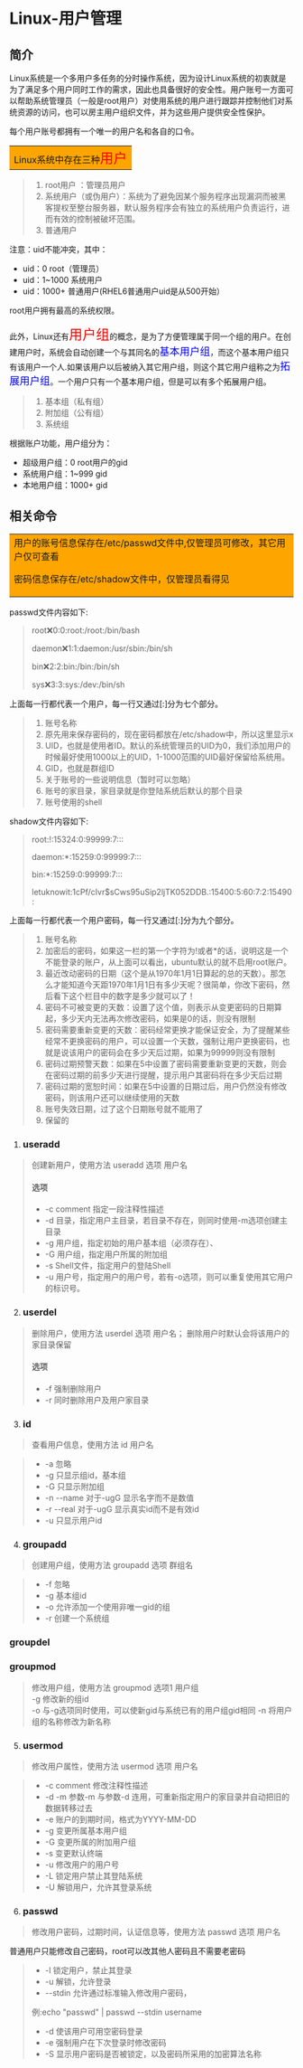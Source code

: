 # Linux-用户管理

## 简介
Linux系统是一个多用户多任务的分时操作系统，因为设计Linux系统的初衷就是为了满足多个用户同时工作的需求，因此也具备很好的安全性。用户账号一方面可以帮助系统管理员（一般是root用户）对使用系统的用户进行跟踪并控制他们对系统资源的访问，也可以房主用户组织文件，并为这些用户提供安全性保护。

每个用户账号都拥有一个唯一的用户名和各自的口令。
<table>
<tr>
<td bgcolor=orange>
Linux系统中存在三种<font color=red size=5 face="黑体" >用户</font>
</td>
</tr>
</table>

>1. root用户 ：管理员用户
>2. 系统用户（或伪用户）：系统为了避免因某个服务程序出现漏洞而被黑客提权至整台服务器，默认服务程序会有独立的系统用户负责运行，进而有效的控制被破坏范围。
>3. 普通用户

注意：uid不能冲突，其中：

* uid：0        root（管理员）
* uid：1~1000   系统用户
* uid：1000+    普通用户(RHEL6普通用户uid是从500开始）

root用户拥有最高的系统权限。

此外，Linux还有<font color=red size=5 face="黑体" >用户组</font>的概念，是为了方便管理属于同一个组的用户。在创建用户时，系统会自动创建一个与其同名的<font color=blue size=4 face="黑体" >基本用户组</font>，而这个基本用户组只有该用户一个人.如果该用户以后被纳入其它用户组，则这个其它用户组称之为<font color=blue size=4 face="黑体" >拓展用户组</font>。一个用户只有一个基本用户组，但是可以有多个拓展用户组。

>1. 基本组（私有组）
>2. 附加组（公有组）
>3. 系统组

根据账户功能，用户组分为：

* 超级用户组：0        root用户的gid
* 系统用户组：1~999    gid
* 本地用户组：1000+    gid

## 相关命令
<table>
<tr>
<td bgcolor=orange>
 用户的账号信息保存在/etc/passwd文件中,仅管理员可修改，其它用户仅可查看
 
 密码信息保存在/etc/shadow文件中，仅管理员看得见
</td>
</tr>
</table>

passwd文件内容如下:
>
>root:x:0:0:root:/root:/bin/bash
>
>daemon:x:1:1:daemon:/usr/sbin:/bin/sh
>
>bin:x:2:2:bin:/bin:/bin/sh
>
>sys:x:3:3:sys:/dev:/bin/sh

上面每一行都代表一个用户，每一行又通过[:]分为七个部分。
>1. 账号名称
>2. 原先用来保存密码的，现在密码都放在/etc/shadow中，所以这里显示x
>3. UID，也就是使用者ID。默认的系统管理员的UID为0，我们添加用户的时候最好使用1000以上的UID，1-1000范围的UID最好保留给系统用。
>4. GID，也就是群组ID
>5. 关于账号的一些说明信息（暂时可以忽略）
>6. 账号的家目录，家目录就是你登陆系统后默认的那个目录
>7. 账号使用的shell

shadow文件内容如下:
>
>root:!:15324:0:99999:7:::
>
>daemon:*:15259:0:99999:7:::
>
>bin:*:15259:0:99999:7:::
>
>letuknowit:$1$cPf/cIvr$sCws95uSip2ljTK052DDB.:15400:5:60:7:2:15490:

上面每一行都代表一个用户密码，每一行又通过[:]分为九个部分。
>1. 账号名称
>2. 加密后的密码，如果这一栏的第一个字符为!或者*的话，说明这是一个不能登录的账户，从上面可以看出，ubuntu默认的就不启用root账户。
>3. 最近改动密码的日期（这个是从1970年1月1日算起的总的天数）。那怎么才能知道今天距1970年1月1日有多少天呢？很简单，你改下密码，然后看下这个栏目中的数字是多少就可以了！
>4. 密码不可被变更的天数：设置了这个值，则表示从变更密码的日期算起，多少天内无法再次修改密码，如果是0的话，则没有限制
>5. 密码需要重新变更的天数：密码经常更换才能保证安全，为了提醒某些经常不更换密码的用户，可以设置一个天数，强制让用户更换密码，也就是说该用户的密码会在多少天后过期，如果为99999则没有限制
>6. 密码过期预警天数：如果在5中设置了密码需要重新变更的天数，则会在密码过期的前多少天进行提醒，提示用户其密码将在多少天后过期
>7. 密码过期的宽恕时间：如果在5中设置的日期过后，用户仍然没有修改密码，则该用户还可以继续使用的天数
>8. 账号失效日期，过了这个日期账号就不能用了
>9. 保留的


1. ### useradd
> 创建新用户，使用方法 useradd 选项 用户名
> #### 选项
>* -c  comment 指定一段注释性描述
>* -d  目录，指定用户主目录，若目录不存在，则同时使用-m选项创建主目录
>* -g  用户组，指定初始的用户基本组（必须存在）、
>* -G  用户组，指定用户所属的附加组
>* -s  Shell文件，指定用户的登陆Shell
>* -u  用户号，指定用户的用户号，若有-o选项，则可以重复使用其它用户的标识号。

2. ### userdel
> 删除用户，使用方法 userdel 选项 用户名；
> 删除用户时默认会将该用户的家目录保留
> #### 选项
>* -f 强制删除用户
>* -r 同时删除用户及用户家目录

3. ### id
> 查看用户信息，使用方法 id 用户名

>* -a  忽略
>* -g  只显示组id，基本组
>* -G  只显示附加组
>* -n  --name 对于-ugG 显示名字而不是数值
>* -r  --real 对于-ugG 显示真实id而不是有效id
>* -u  只显示用户id

4. ### groupadd
> 创建用户组，使用方法 groupadd 选项 群组名

>* -f  忽略
>* -g  基本组id
>* -o  允许添加一个使用非唯一gid的组
>* -r  创建一个系统组
 ### groupdel
 ### groupmod
 > 修改用户组，使用方法 groupmod 选项1 用户组  
 >-g 修改新的组id  
 >-o 与-g选项同时使用，可以使新gid与系统已有的用户组gid相同
 >-n 将用户组的名称修改为新名称

5. ### usermod
> 修改用户属性，使用方法 usermod 选项 用户名

>* -c  comment 修改注释性描述
>* -d -m  参数-m 与参数-d 连用，可重新指定用户的家目录并自动把旧的数据转移过去
>* -e  账户的到期时间，格式为YYYY-MM-DD
>* -g  变更所属基本用户组
>* -G  变更所属的附加用户组
>* -s  变更默认终端
>* -u  修改用户的用户号
>* -L  锁定用户禁止其登陆系统
>* -U  解锁用户，允许其登录系统

6. ### passwd
> 修改用户密码，过期时间，认证信息等，使用方法 passwd 选项 用户名

普通用户只能修改自己密码，root可以改其他人密码且不需要老密码

>* -l  锁定用户，禁止其登录
>* -u  解锁，允许登录
>* --stdin  允许通过标准输入修改用户密码，
>   
>例:echo "passwd" | passwd --stdin username
>* -d  使该用户可用空密码登录
>* -e  强制用户在下次登录时修改密码
>* -S  显示用户密码是否被锁定，以及密码所采用的加密算法名称

















